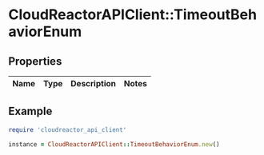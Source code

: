 # CloudReactorAPIClient::TimeoutBehaviorEnum

## Properties

| Name | Type | Description | Notes |
| ---- | ---- | ----------- | ----- |

## Example

```ruby
require 'cloudreactor_api_client'

instance = CloudReactorAPIClient::TimeoutBehaviorEnum.new()
```

